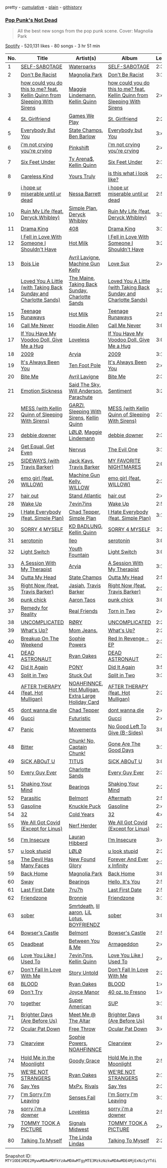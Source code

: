 pretty - [cumulative](/playlists/cumulative/37i9dQZF1DX1ewVhAJ17m4.md) - [plain](/playlists/plain/37i9dQZF1DX1ewVhAJ17m4) - [githistory](https://github.githistory.xyz/mackorone/spotify-playlist-archive/blob/main/playlists/plain/37i9dQZF1DX1ewVhAJ17m4)

### [Pop Punk's Not Dead](https://open.spotify.com/playlist/37i9dQZF1DX1ewVhAJ17m4)

> All the best new songs from the pop punk scene\. Cover: Magnolia Park

[Spotify](https://open.spotify.com/user/spotify) - 520,131 likes - 80 songs - 3 hr 51 min

| No. | Title | Artist(s) | Album | Length |
|---|---|---|---|---|
| 1 | [SELF\-SABOTAGE](https://open.spotify.com/track/6uEBUvGjFsoVdEf775Coa3) | [Waterparks](https://open.spotify.com/artist/3QaxveoTiMetZCMp1sftiu) | [SELF\-SABOTAGE](https://open.spotify.com/album/1a37BS9lp7tkEbhGtoj0qf) | 2:37 |
| 2 | [Don't Be Racist](https://open.spotify.com/track/6fhA7RAtLJDiPPLfHhkjso) | [Magnolia Park](https://open.spotify.com/artist/7B76SsfzG0wWk1WEvGzCmY) | [Don't Be Racist](https://open.spotify.com/album/0VCDfLWvWT06qIxoCx33Mj) | 3:13 |
| 3 | [how could you do this to me? feat\. Kellin Quinn from Sleeping With Sirens](https://open.spotify.com/track/6jhBI8HZ1qxetz13hjL1PE) | [Maggie Lindemann](https://open.spotify.com/artist/0uGk2czvcpWQA383Im6ajf), [Kellin Quinn](https://open.spotify.com/artist/3M9XAM57a4qFz3v6Lq27t2) | [how could you do this to me? feat\. Kellin Quinn from Sleeping With Sirens](https://open.spotify.com/album/5d9zUPulqyPiHYS48HbkX0) | 2:40 |
| 4 | [St\. Girlfriend](https://open.spotify.com/track/1nsjfntUpfBk7m11PENErT) | [Games We Play](https://open.spotify.com/artist/4yP4eYthbuCNIcoQtqwj40) | [St\. Girlfriend](https://open.spotify.com/album/6FwxID3XuZpc31zcqDQm5w) | 2:27 |
| 5 | [Everybody But You](https://open.spotify.com/track/0OjhULGHagMRAQNjJQlesU) | [State Champs](https://open.spotify.com/artist/1qqdO7xMptucPDMopsOdkr), [Ben Barlow](https://open.spotify.com/artist/79SZgK0iRDlLJpsH7mSvNC) | [Everybody but You](https://open.spotify.com/album/36kZTm9kqSjuu1nb32IAAA) | 3:47 |
| 6 | [i'm not crying you're crying](https://open.spotify.com/track/2EEBYFmjdsVLmDhXXGLfZi) | [Pinkshift](https://open.spotify.com/artist/3bfSaJqEYosPcdoCN06G3P) | [i'm not crying you're crying](https://open.spotify.com/album/1kBr8aY2qHp1JE43Kadnby) | 2:49 |
| 7 | [Six Feet Under](https://open.spotify.com/track/54BhHvjtrz2eqGomjZK9mg) | [Ty Arena$](https://open.spotify.com/artist/08oF6bUJ3xPBr6XQsJdxpI), [Kellin Quinn](https://open.spotify.com/artist/3M9XAM57a4qFz3v6Lq27t2) | [Six Feet Under](https://open.spotify.com/album/4C8d8WgzPnrxZyJdlNgzHo) | 2:13 |
| 8 | [Careless Kind](https://open.spotify.com/track/3h8L8qrK6GzE5JoHjOU9Oz) | [Yours Truly](https://open.spotify.com/artist/76NpRNEWMaNdOudixwOPRo) | [is this what i look like?](https://open.spotify.com/album/4u11pDt06OqbpvUoauvrSH) | 2:34 |
| 9 | [i hope ur miserable until ur dead](https://open.spotify.com/track/4ka1FkKAMde6dQAFFMXKac) | [Nessa Barrett](https://open.spotify.com/artist/7pwufEBGfggjoI8twqlsmQ) | [i hope ur miserable until ur dead](https://open.spotify.com/album/3dv1xXXFHlv3WNSNsSZ93d) | 2:57 |
| 10 | [Ruin My Life \(feat\. Deryck Whibley\)](https://open.spotify.com/track/0HBJYdY4dsF6vd7xqLLWxH) | [Simple Plan](https://open.spotify.com/artist/2p4FqHnazRucYQHyDCdBrJ), [Deryck Whibley](https://open.spotify.com/artist/4qJK4cVUMM04auRU8oa4bf) | [Ruin My Life \(feat\. Deryck Whibley\)](https://open.spotify.com/album/0ff0J1jhzWqDJDv5Cv03Dp) | 3:19 |
| 11 | [Drama King](https://open.spotify.com/track/2SfMutDpjeHZgNXDmqObIF) | [408](https://open.spotify.com/artist/1m2wYIvVYvhEnvdaOJbIfT) | [Drama King](https://open.spotify.com/album/3h6ArRpIWkEcJhRwW7K0GH) | 3:16 |
| 12 | [I Fell in Love With Someone I Shouldn't Have](https://open.spotify.com/track/337hH1EiSJ7Sqqz6weaUmq) | [Hot Milk](https://open.spotify.com/artist/1koutXdSFq2PHqtxSWj9tK) | [I Fell in Love With Someone I Shouldn't Have](https://open.spotify.com/album/6pGIeDt94yC7vG4TnAYXbA) | 3:21 |
| 13 | [Bois Lie](https://open.spotify.com/track/14td7C4K7BX8jsSYtgtQqy) | [Avril Lavigne](https://open.spotify.com/artist/0p4nmQO2msCgU4IF37Wi3j), [Machine Gun Kelly](https://open.spotify.com/artist/6TIYQ3jFPwQSRmorSezPxX) | [Love Sux](https://open.spotify.com/album/5yLayeW2yw7QpH06QVIpiv) | 2:43 |
| 14 | [Loved You A Little \(with Taking Back Sunday and Charlotte Sands\)](https://open.spotify.com/track/0IPKskRI33eRXjUhNUr9b5) | [The Maine](https://open.spotify.com/artist/4o0pNHbyj36LPvukNqEug0), [Taking Back Sunday](https://open.spotify.com/artist/24XtlMhEMNdi822vi0MhY1), [Charlotte Sands](https://open.spotify.com/artist/2cAXhrWAztXGwk6r15ibW2) | [Loved You A Little \(with Taking Back Sunday and Charlotte Sands\)](https://open.spotify.com/album/2tgx0FJj6dtx3GzTm1Jbbd) | 3:27 |
| 15 | [Teenage Runaways](https://open.spotify.com/track/2XnXc7VrwyQzy5ddfKe5Qo) | [Hot Milk](https://open.spotify.com/artist/1koutXdSFq2PHqtxSWj9tK) | [Teenage Runaways](https://open.spotify.com/album/58FSurGGBFmANZssX5QhEw) | 2:59 |
| 16 | [Call Me Never](https://open.spotify.com/track/4No3g1xYAXAyxYU4LQLZEq) | [Hoodie Allen](https://open.spotify.com/artist/382aq8Pij5V2nE2JMHMoxl) | [Call Me Never](https://open.spotify.com/album/0BfKHzKddDMfm0G3Ou3qUS) | 3:02 |
| 17 | [If You Have My Voodoo Doll, Give Me a Hug](https://open.spotify.com/track/2I2fsIg0aSPmstuuaBcEIW) | [Loveless](https://open.spotify.com/artist/1MP7xlABJ13LtmHfG77SCJ) | [If You Have My Voodoo Doll, Give Me a Hug](https://open.spotify.com/album/2LrqwyeMfmptOAaqCM6JLs) | 3:06 |
| 18 | [2009](https://open.spotify.com/track/0hyjxXkT5neqnNmJUVjtD4) | [Aryia](https://open.spotify.com/artist/3pWE3vAZ06uBBPsmguhCz2) | [2009](https://open.spotify.com/album/59ZhsyVbxiKkuKm0vUK65d) | 3:11 |
| 19 | [It's Always Been You](https://open.spotify.com/track/0Ckr0nKhtub7GfoBzAl5bU) | [Ten Foot Pole](https://open.spotify.com/artist/27HBzx6Ox43GPbWLECgbFW) | [It's Always Been You](https://open.spotify.com/album/6a3CrpuNvaZ3JAXhKm2DBn) | 2:40 |
| 20 | [Bite Me](https://open.spotify.com/track/4bNa2MHnPB7zckROAHh8mR) | [Avril Lavigne](https://open.spotify.com/artist/0p4nmQO2msCgU4IF37Wi3j) | [Bite Me](https://open.spotify.com/album/6DgueXg1ArV74AlVJArLSv) | 2:39 |
| 21 | [Emotion Sickness](https://open.spotify.com/track/6512LmhVpv9NGbuvrFSKWk) | [Said The Sky](https://open.spotify.com/artist/4LZ4De2MoO3lP6QaNCfvcu), [Will Anderson](https://open.spotify.com/artist/3jASw3YQHarl90fZWNyCdn), [Parachute](https://open.spotify.com/artist/2PCUhxD40qlMqsKHjTZD2e) | [Sentiment](https://open.spotify.com/album/2NRBI2mvyZIYpHMEcDmN6A) | 3:22 |
| 22 | [MESS \(with Kellin Quinn of Sleeping With Sirens\)](https://open.spotify.com/track/2sPlAS5w8wpAfbxL3l2Ljr) | [GARZI](https://open.spotify.com/artist/0w6YVGViQHcgC3eyc8LxUv), [Sleeping With Sirens](https://open.spotify.com/artist/3N8Hy6xQnQv1F1XCiyGQqA), [Kellin Quinn](https://open.spotify.com/artist/3M9XAM57a4qFz3v6Lq27t2) | [MESS \(with Kellin Quinn of Sleeping With Sirens\)](https://open.spotify.com/album/7tyN1gptSZOcv1PPELd7vU) | 2:19 |
| 23 | [debbie downer](https://open.spotify.com/track/6VTzauIrG2hjKtKFYFJfMT) | [LØLØ](https://open.spotify.com/artist/5MjcGshMggPgIHinIUDaX0), [Maggie Lindemann](https://open.spotify.com/artist/0uGk2czvcpWQA383Im6ajf) | [debbie downer](https://open.spotify.com/album/4jxtbLNDuxXJwXk8D9EhS6) | 2:39 |
| 24 | [Get Equal, Get Even](https://open.spotify.com/track/2tu1J2fu9rlCOPSn1nxhR4) | [Nervus](https://open.spotify.com/artist/4vApur54D4XetXX1xnIAKv) | [The Evil One](https://open.spotify.com/album/2SLefDXMIbKZ4n2oBtpEag) | 3:16 |
| 25 | [SIDEWAYS \(with Travis Barker\)](https://open.spotify.com/track/0SbcVQyMO5M68AzhX8gYaS) | [Jack Kays](https://open.spotify.com/artist/24qqDoA4BBXVnPOdHBjT54), [Travis Barker](https://open.spotify.com/artist/4exLIFE8sISLr28sqG1qNX) | [MY FAVORITE NIGHTMARES](https://open.spotify.com/album/5YwWOzaV6HGAUylT1MvoJZ) | 2:04 |
| 26 | [emo girl \(feat\. WILLOW\)](https://open.spotify.com/track/2AAyBZmMVZSZfgzXRYJOWQ) | [Machine Gun Kelly](https://open.spotify.com/artist/6TIYQ3jFPwQSRmorSezPxX), [WILLOW](https://open.spotify.com/artist/3rWZHrfrsPBxVy692yAIxF) | [emo girl \(feat\. WILLOW\)](https://open.spotify.com/album/1BnZXtDOHSW7tx72fPAhyA) | 2:39 |
| 27 | [hair out](https://open.spotify.com/track/0lRlsjGhgUDCjJzz3RjwNb) | [Stand Atlantic](https://open.spotify.com/artist/1W2Fv4YUnjC8hx2qQd6fGh) | [hair out](https://open.spotify.com/album/2mkGeTROsTphs5nrVRYJ82) | 2:40 |
| 28 | [Wake Up](https://open.spotify.com/track/4lanb9IYNnwzlQd9XmTjju) | [7evin7ins](https://open.spotify.com/artist/4Nr6sbnl0dWasnapIxS92I) | [Wake Up](https://open.spotify.com/album/7jc2djmbyBkslfXec7H6yv) | 2:54 |
| 29 | [I Hate Everybody \(feat\. Simple Plan\)](https://open.spotify.com/track/61LmjrYtevg8KjHjuV5Hs7) | [Chad Tepper](https://open.spotify.com/artist/0Tcr6t5uyvDgOuNPCD36A3), [Simple Plan](https://open.spotify.com/artist/2p4FqHnazRucYQHyDCdBrJ) | [I Hate Everybody \(feat\. Simple Plan\)](https://open.spotify.com/album/0aL4qAIykP8kbzDzAaX1TA) | 3:12 |
| 30 | [SORRY 4 MYSELF](https://open.spotify.com/track/617vlwnmLpKRnMkotVThcu) | [KD BADLUNG](https://open.spotify.com/artist/6HdsAVRJZcvzy0aM8X9lSY), [Kellin Quinn](https://open.spotify.com/artist/3M9XAM57a4qFz3v6Lq27t2) | [SORRY 4 MYSELF](https://open.spotify.com/album/5Ng2BR9GAUtcEN6o1nRXRt) | 3:20 |
| 31 | [serotonin](https://open.spotify.com/track/3uSIJGEiXmRYaSURiDbp2P) | [lleo](https://open.spotify.com/artist/0zXY7bBZFvl0mNxPxzo1e4) | [serotonin](https://open.spotify.com/album/2VqHsEkb4nuOhtEdqUvYQa) | 3:03 |
| 32 | [Light Switch](https://open.spotify.com/track/43YhUeHATriN0vyiEZUZ82) | [Youth Fountain](https://open.spotify.com/artist/5e9SnnT1mabuWwjwu6FrZD) | [Light Switch](https://open.spotify.com/album/7yBLWbLDEZp3ZLNKC1oB35) | 3:08 |
| 33 | [A Session With My Therapist](https://open.spotify.com/track/34z2PBOPZUisHIdPYdlUzU) | [Aryia](https://open.spotify.com/artist/3pWE3vAZ06uBBPsmguhCz2) | [A Session With My Therapist](https://open.spotify.com/album/1UkkJcrSfZ0YBir2pnfNhV) | 3:19 |
| 34 | [Outta My Head](https://open.spotify.com/track/0Z2utuwUnQS9iiOwpStusu) | [State Champs](https://open.spotify.com/artist/1qqdO7xMptucPDMopsOdkr) | [Outta My Head](https://open.spotify.com/album/36rJDHz5gcbCOEI123Yo9E) | 2:56 |
| 35 | [Right Now \(feat\. Travis Barker\)](https://open.spotify.com/track/1GlaDUecMXdHig5D1tgY8p) | [Jasiah](https://open.spotify.com/artist/7502fDxg339jvGV08Jd4R0), [Travis Barker](https://open.spotify.com/artist/4exLIFE8sISLr28sqG1qNX) | [Right Now \(feat\. Travis Barker\)](https://open.spotify.com/album/2d28oUb7mIuWnjuZk7TSE2) | 2:33 |
| 36 | [punk chick](https://open.spotify.com/track/5Wb2OkliDE5wqNNiAy8E4B) | [Aaron Taos](https://open.spotify.com/artist/3AcBSoCVhxILXJnfLcJb66) | [punk chick](https://open.spotify.com/album/5S7Oe9FovWiPMInQJtGc5p) | 3:08 |
| 37 | [Remedy for Reality](https://open.spotify.com/track/6VL1ikOTJscKBHRgV686ug) | [Real Friends](https://open.spotify.com/artist/6dEtLwgmSI0hmfwTSjy8cw) | [Torn in Two](https://open.spotify.com/album/7FD1Yk6byTdKJQh0fXX6nN) | 2:44 |
| 38 | [UNCOMPLICATED](https://open.spotify.com/track/2u1I5zNsB0FzoVhuzCCszK) | [RØRY](https://open.spotify.com/artist/7axZFTseO96HmG1u4ABDAI) | [UNCOMPLICATED](https://open.spotify.com/album/1bY6MJZFiRStXOHnIolIhn) | 2:29 |
| 39 | [What's Up?](https://open.spotify.com/track/1rCQdw3dnvVexJwu1c7EAL) | [Mom Jeans.](https://open.spotify.com/artist/6PsktPFR0UZptKdSqmlS5h) | [What's Up?](https://open.spotify.com/album/471qHpHrvs92sYyQgPHLYz) | 2:21 |
| 40 | [Breakup On The Weekend](https://open.spotify.com/track/6YmN4J2HoGJSLtrsicU7ow) | [Sophie Powers](https://open.spotify.com/artist/0hrMKLqgNEIemiF4Ag8dTI) | [Red In Revenge \- EP](https://open.spotify.com/album/0K2XD1DvekT47y3o6MtCr3) | 2:35 |
| 41 | [DEAD ASTRONAUT](https://open.spotify.com/track/2hym6qBXvGwg0VnI7HuZot) | [Ryan Oakes](https://open.spotify.com/artist/4l43uAIHyF5VzgonMKVkg7) | [DEAD ASTRONAUT](https://open.spotify.com/album/5EXQvM0YJmhdqaU0lBXG4A) | 2:37 |
| 42 | [Did It Again](https://open.spotify.com/track/4FXIE9hlvdvOkL2ftXG3d9) | [PONY](https://open.spotify.com/artist/31kZNy2FQoUD4V8LUr9exv) | [Did It Again](https://open.spotify.com/album/4ht8qqsxp0kyPjKFT1ycdo) | 3:57 |
| 43 | [Split in Two](https://open.spotify.com/track/2Jfzv5UDSKUqlFncSabFy7) | [Stuck Out](https://open.spotify.com/artist/64Q80rDAedUbxhgMAJzyjI) | [Split in Two](https://open.spotify.com/album/1DEWsFXqaBdn7Udm2vz8A1) | 3:32 |
| 44 | [AFTER THERAPY \(feat\. Hot Mulligan\)](https://open.spotify.com/track/5xLv5i7u2e4uT3Ewgvkr8Z) | [NOAHFINNCE](https://open.spotify.com/artist/6y7T3BaNMGAYgRbATEq4cM), [Hot Mulligan](https://open.spotify.com/artist/1lKZzN2d4IqiEYxyECIEHI), [Extra Large Holiday Card](https://open.spotify.com/artist/2jfvYlfqx5eA71jqycOYUe) | [AFTER THERAPY \(feat\. Hot Mulligan\)](https://open.spotify.com/album/69miU2ZUNDbOpyqUziOHFS) | 2:21 |
| 45 | [dont wanna die](https://open.spotify.com/track/1UtvJgyt2sviZ5J3EGyLWN) | [Chad Tepper](https://open.spotify.com/artist/0Tcr6t5uyvDgOuNPCD36A3) | [dont wanna die](https://open.spotify.com/album/5XJSnPoCHqeng4OvkeejrH) | 2:49 |
| 46 | [Gucci](https://open.spotify.com/track/2RIdz4Q2Ij10tT7DRJjTa6) | [Futuristic](https://open.spotify.com/artist/5Z5jUyiNvFaqp0EVyLNf0p) | [Gucci](https://open.spotify.com/album/1XCcR2dx782OgYp9rfVvC7) | 2:42 |
| 47 | [Panic](https://open.spotify.com/track/0qwoBdMnysN7dDT6tK3fcE) | [Movements](https://open.spotify.com/artist/1kkyfIopIiVvaPHHlbsfac) | [No Good Left To Give \(B\-Sides\)](https://open.spotify.com/album/5hHi9UqkmVQ1kDJO2ufgs8) | 3:08 |
| 48 | [Bitter](https://open.spotify.com/track/0pUNyIK9UsvFpXHbJ6gunK) | [Chunk! No, Captain Chunk!](https://open.spotify.com/artist/03jrbNTeSKP9m161juhm0h) | [Gone Are The Good Days](https://open.spotify.com/album/7G984XgKrRusVBpuwtLbO2) | 3:11 |
| 49 | [SiCK ABOuT U](https://open.spotify.com/track/4kktxKYY6MQK6rNlEvNl2o) | [TITUS](https://open.spotify.com/artist/20U0ZkzluaLiHuPaG6eGRd) | [SiCK ABOuT U](https://open.spotify.com/album/2ycxmpyCma1VJLKs1O8Sp4) | 3:08 |
| 50 | [Every Guy Ever](https://open.spotify.com/track/5pgOXFPQROrmboHmcTYonC) | [Charlotte Sands](https://open.spotify.com/artist/2cAXhrWAztXGwk6r15ibW2) | [Every Guy Ever](https://open.spotify.com/album/71uSY3G4j624cwlyt9w1Q0) | 2:39 |
| 51 | [Shaking Your Mind](https://open.spotify.com/track/7kTg2JxsgHLWjavcl1dPEf) | [Bearings](https://open.spotify.com/artist/0qpDBxRgLp6g0k2esJlUDn) | [Shaking Your Mind](https://open.spotify.com/album/3WKrQ041ZovsJcb8K4rpD9) | 2:26 |
| 52 | [Parasitic](https://open.spotify.com/track/0qXnt66PvH1riHTs9Ka5Ax) | [Belmont](https://open.spotify.com/artist/6hxiY0CFXTibGUtp8TdCxp) | [Aftermath](https://open.spotify.com/album/4LuC278mRaXntCTakB8Z1u) | 2:53 |
| 53 | [Gasoline](https://open.spotify.com/track/6kUqtwGftq5d2kzlH3Eh9t) | [Knuckle Puck](https://open.spotify.com/artist/5ABfpj7Z00wfPiv2uW4MFm) | [Gasoline](https://open.spotify.com/album/1TK2KPCTblGOP0J1fIITpx) | 2:43 |
| 54 | [32](https://open.spotify.com/track/2sYl3t3Rrnrs7mDbDHnIPg) | [Cold Years](https://open.spotify.com/artist/5zJB2KYIylCM6uPtl9R9yp) | [32](https://open.spotify.com/album/3pm0elSt5GTx5OJAw0Wrfx) | 4:41 |
| 55 | [We All Got Covid \(Except for Linus\)](https://open.spotify.com/track/4TwuMxIhBZ47gIpHljt23x) | [Nerf Herder](https://open.spotify.com/artist/4TobcndnEGqtbWAHA6ylu1) | [We All Got Covid \(Except for Linus\)](https://open.spotify.com/album/6iB2IzhrrpmBcEwflzSLi9) | 2:20 |
| 56 | [I'm Insecure](https://open.spotify.com/track/6kHnHk0jlAdYWktT0FQrSN) | [Lauran Hibberd](https://open.spotify.com/artist/33ReZaGVb63WaJE68WgWuU) | [I’m Insecure](https://open.spotify.com/album/0DyvaVIRS4rdXtTcIu5QQi) | 3:42 |
| 57 | [u look stupid](https://open.spotify.com/track/3DVlE3PXyYSTZg99ZwaV3A) | [LØLØ](https://open.spotify.com/artist/5MjcGshMggPgIHinIUDaX0) | [u look stupid](https://open.spotify.com/album/2gptxCWmLmrNseTobHQLBI) | 2:28 |
| 58 | [The Devil Has Many Faces](https://open.spotify.com/track/4irOx6zV6BDYO1Rv7yZi7T) | [New Found Glory](https://open.spotify.com/artist/4ghjRm4M2vChDfTUycx0Ce) | [Forever And Ever x Infinity](https://open.spotify.com/album/5D58CIPr9CUqBowJF5jNnJ) | 2:34 |
| 59 | [Back Home](https://open.spotify.com/track/4HtoILxBA3ICgzUeWVr6x8) | [Magnolia Park](https://open.spotify.com/artist/7B76SsfzG0wWk1WEvGzCmY) | [Back Home](https://open.spotify.com/album/5FSIgmLvYFNl97ffWdUYfa) | 3:08 |
| 60 | [Sway](https://open.spotify.com/track/2pXlMS6bZTBfUNCa5CruJR) | [Bearings](https://open.spotify.com/artist/0qpDBxRgLp6g0k2esJlUDn) | [Hello, It's You](https://open.spotify.com/album/5zFhG4Xnxmz6kJeygmWGSg) | 2:55 |
| 61 | [Last First Date](https://open.spotify.com/track/7EG5uI3JPSMaGgexmhsyzb) | [7ru7h](https://open.spotify.com/artist/5WnlPOcTodnSWDtjnrjmzv) | [Last First Date](https://open.spotify.com/album/0xlpiaHLJNZ7aksc9RGJtW) | 2:58 |
| 62 | [Friendzone](https://open.spotify.com/track/2TIsg3maE0ssdgjsc8qh8O) | [Bronnie](https://open.spotify.com/artist/6xAfmpNG113QC08DHcQgv6) | [Friendzone](https://open.spotify.com/album/7umNabuZvQNXFIgB2CkKKQ) | 3:10 |
| 63 | [sober](https://open.spotify.com/track/7qhIVH6Vov1CxFX7X7s8RM) | [Smrtdeath](https://open.spotify.com/artist/4NYeChhB65zL0ywl4rHmSk), [lil aaron](https://open.spotify.com/artist/3FCYSWNVmpjTCiwzJwbMAC), [LiL Lotus](https://open.spotify.com/artist/2RJWS2Lmkw2uExDmFMe1Ry), [BOYFRIENDZ](https://open.spotify.com/artist/0iZ1Gwx0L2YqRDBTF3JzqT) | [sober](https://open.spotify.com/album/1EicEDUEVlEAYYWPIL8Oxf) | 3:06 |
| 64 | [Bowser's Castle](https://open.spotify.com/track/7KGCp5rReukE5rsPhoF8wJ) | [Belmont](https://open.spotify.com/artist/6hxiY0CFXTibGUtp8TdCxp) | [Bowser's Castle](https://open.spotify.com/album/6HU1A82WqOKoc4f7Z5zLjG) | 2:57 |
| 65 | [Deadbeat](https://open.spotify.com/track/2gyWRxnmsdfPKlwu1x1YAy) | [Between You & Me](https://open.spotify.com/artist/1P1y4wp6V0CwjhGcXPKgAu) | [Armageddon](https://open.spotify.com/album/0shZOs5RGfa93z5RYxUHvw) | 2:42 |
| 66 | [Love You Like I Used To](https://open.spotify.com/track/5YTCpQnzU6OiQqLndUuIBT) | [7evin7ins](https://open.spotify.com/artist/4Nr6sbnl0dWasnapIxS92I), [Kellin Quinn](https://open.spotify.com/artist/3M9XAM57a4qFz3v6Lq27t2) | [Love You Like I Used To](https://open.spotify.com/album/5tMuCZPGTJybQwkh4K6tK8) | 2:47 |
| 67 | [Don't Fall In Love With Me](https://open.spotify.com/track/14U3GHjvw3Bk9HDeEBdrur) | [Story Untold](https://open.spotify.com/artist/0BOXARfvlX6FdiyMJUUn1Z) | [Don't Fall In Love With Me](https://open.spotify.com/album/5IQldAUzw7BjWe6fcg163u) | 2:28 |
| 68 | [BLOOD](https://open.spotify.com/track/0D2jBBZcsedncHQcO6FGoh) | [Ryan Oakes](https://open.spotify.com/artist/4l43uAIHyF5VzgonMKVkg7) | [BLOOD](https://open.spotify.com/album/1CGWtH3bwXd21ClTFC0kUL) | 1:48 |
| 69 | [Don't Try](https://open.spotify.com/track/2TePq5MmzqGyRfFPAL4CgS) | [Joyce Manor](https://open.spotify.com/artist/7qbvNcfTfckhCNM8NiR8nN) | [40 oz\. to Fresno](https://open.spotify.com/album/4HQdEvcc2M4PP5iDIS9TE3) | 1:40 |
| 70 | [together](https://open.spotify.com/track/5kWxexqLsP9izjOxZre9iD) | [Super American](https://open.spotify.com/artist/2rYqBfxSvw45tW4WP5drQ2) | [SUP](https://open.spotify.com/album/3F548DjidPk7Z3kh4JCFnq) | 3:14 |
| 71 | [Brighter Days \(Are Before Us\)](https://open.spotify.com/track/6X6CxZ2XbfayOg2ldlBEJV) | [Meet Me @ The Altar](https://open.spotify.com/artist/4bzfsZhaLW6VWHLh1sqcrK) | [Brighter Days \(Are Before Us\)](https://open.spotify.com/album/0RBkf8XXUW5Mihn42NiOUW) | 3:03 |
| 72 | [Ocular Pat Down](https://open.spotify.com/track/7ynxxDqTAVQF0Kkq5oPLKb) | [Free Throw](https://open.spotify.com/artist/49b68DLRK5eCbtJf7Xx4Cc) | [Ocular Pat Down](https://open.spotify.com/album/1nBknahoIL7AS5a8GskSVx) | 3:47 |
| 73 | [Clearview](https://open.spotify.com/track/5GT7fRtPrfhjJScixSFdZW) | [Sophie Powers](https://open.spotify.com/artist/0hrMKLqgNEIemiF4Ag8dTI), [NOAHFINNCE](https://open.spotify.com/artist/6y7T3BaNMGAYgRbATEq4cM) | [Clearview](https://open.spotify.com/album/5SkKB1BbGRpD1EHKiXjHjg) | 2:44 |
| 74 | [Hold Me in the Moonlight](https://open.spotify.com/track/7spqZfs1HsUWUTVr43Fr0i) | [Goody Grace](https://open.spotify.com/artist/1iH2Yx2Ea0kZ0zKI3Nlk30) | [Hold Me in the Moonlight](https://open.spotify.com/album/0vcCGF90qepcm2jmbtCNEi) | 2:50 |
| 75 | [WE'RE NOT STRANGERS](https://open.spotify.com/track/3RuNatnCCHe7LS5QTNnJJu) | [Ryan Oakes](https://open.spotify.com/artist/4l43uAIHyF5VzgonMKVkg7) | [WE'RE NOT STRANGERS](https://open.spotify.com/album/6uP0FNogIlJpxFnrRCES5z) | 2:18 |
| 76 | [Say Yes](https://open.spotify.com/track/0w8aZyDeFw67itdrjqy6O3) | [MxPx](https://open.spotify.com/artist/1cSpfa4Un4NCOzeOKgGtG9), [Rivals](https://open.spotify.com/artist/5YKh4YDHFhZd987g6rn3oR) | [Say Yes](https://open.spotify.com/album/41rZSLcBmbZS9FsvEDcNYI) | 2:38 |
| 77 | [I'm Sorry I'm Leaving](https://open.spotify.com/track/373GdfW6KshUwMjxk4JtKp) | [Senses Fail](https://open.spotify.com/artist/591yCCsZCLXvaJ0Rg38vLZ) | [I'm Sorry I'm Leaving](https://open.spotify.com/album/7K1AZt6c0aXqLiS7S4qCYi) | 3:12 |
| 78 | [sorry i'm a downer](https://open.spotify.com/track/5HthgwQJXeulWos92AfIrg) | [Loveless](https://open.spotify.com/artist/1MP7xlABJ13LtmHfG77SCJ) | [sorry i'm a downer](https://open.spotify.com/album/3pWZUapSZN36eiXNEdnM9z) | 2:50 |
| 79 | [TOMMY TOOK A PICTURE](https://open.spotify.com/track/09AL4W5rR6pqo6ljrSpAOC) | [Signals Midwest](https://open.spotify.com/artist/16AdioxYOukoGrCeLV9QGF) | [TOMMY TOOK A PICTURE](https://open.spotify.com/album/4nPAjMPwRyacsRTQ42spJa) | 2:46 |
| 80 | [Talking To Myself](https://open.spotify.com/track/3YVG2OfBF5ov6sl2NE2rkL) | [The Linda Lindas](https://open.spotify.com/artist/13dTrWNNrnZ3AkgNyQNKP5) | [Talking To Myself](https://open.spotify.com/album/6JSEuzJCBvazkD8Ewi7Yxt) | 2:22 |

Snapshot ID: `MTY1ODE1MDE2MywwMDAwMDFkYzAwMDAwMTgyMTE3MzkzNzkwMDAwMDE4MjExNzIyYTdi`
